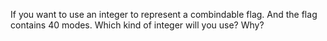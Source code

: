 If you want to use an integer to represent a combindable flag. And the flag contains 40 modes. Which kind of integer will you use? Why?